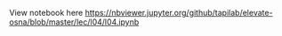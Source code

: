 View notebook here <https://nbviewer.jupyter.org/github/tapilab/elevate-osna/blob/master/lec/l04/l04.ipynb>

